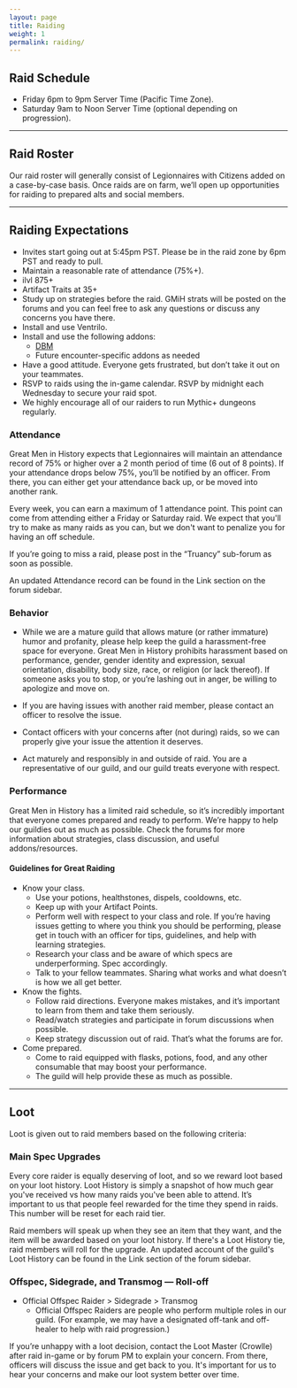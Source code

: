 ```yaml
---
layout: page
title: Raiding
weight: 1
permalink: raiding/
---
```


## Raid Schedule
- Friday 6pm to 9pm Server Time (Pacific Time Zone).
- Saturday 9am to Noon Server Time (optional depending on progression).

<hr class="divider">

## Raid Roster

Our raid roster will generally consist of Legionnaires with Citizens added on a case-by-case basis. Once raids are on farm, we’ll open up opportunities for raiding to prepared alts and social members.

<hr class="divider">

## Raiding Expectations
- Invites start going out at 5:45pm PST. Please be in the raid zone by 6pm PST and ready to pull.
- Maintain a reasonable rate of attendance (75%+).
- ilvl 875+
- Artifact Traits at 35+
- Study up on strategies before the raid. GMiH strats will be posted on the forums and you can feel free to ask any questions or discuss any concerns you have there.
- Install and use Ventrilo.
- Install and use the following addons:
  - [DBM](https://mods.curse.com/addons/wow/deadly-boss-mods)
  - Future encounter-specific addons as needed
- Have a good attitude. Everyone gets frustrated, but don’t take it out on your teammates.
- RSVP to raids using the in-game calendar. RSVP by midnight each Wednesday to secure your raid spot.
- We highly encourage all of our raiders to run Mythic+ dungeons regularly.

### Attendance

Great Men in History expects that Legionnaires will maintain an attendance record of 75% or higher over a 2 month period of time (6 out of 8 points). If your attendance drops below 75%, you’ll be notified by an officer. From there, you can either get your attendance back up, or be moved into another rank.

Every week, you can earn a maximum of 1 attendance point. This point can come from attending either a Friday or Saturday raid. We expect that you'll try to make as many raids as you can, but we don't want to penalize you for having an off schedule.

If you’re going to miss a raid, please post in the “Truancy” sub-forum as soon as possible.

An updated Attendance record can be found in the Link section on the forum sidebar.

### Behavior
- While we are a mature guild that allows mature (or rather immature) humor and profanity, please help keep the guild a harassment-free space for everyone. Great Men in History prohibits harassment based on performance, gender, gender identity and expression, sexual orientation, disability, body size, race, or religion (or lack thereof). If someone asks you to stop, or you’re lashing out in anger, be willing to apologize and move on.

- If you are having issues with another raid member, please contact an officer to resolve the issue.

- Contact officers with your concerns after (not during) raids, so we can properly give your issue the attention it deserves.

- Act maturely and responsibly in and outside of raid. You are a representative of our guild, and our guild treats everyone with respect.

### Performance
Great Men in History has a limited raid schedule, so it’s incredibly important that everyone comes prepared and ready to perform. We’re happy to help our guildies out as much as possible. Check the forums for more information about strategies, class discussion, and useful addons/resources.

#### Guidelines for Great Raiding

- Know your class. 
  - Use your potions, healthstones, dispels, cooldowns, etc.
  - Keep up with your Artifact Points.
  - Perform well with respect to your class and role. If you’re having issues getting to where you think you should be performing, please get in touch with an officer for tips, guidelines, and help with learning strategies.
  - Research your class and be aware of which specs are underperforming. Spec accordingly.
  - Talk to your fellow teammates. Sharing what works and what doesn’t is how we all get better.
- Know the fights.
  - Follow raid directions. Everyone makes mistakes, and it’s important to learn from them and take them seriously.
  - Read/watch strategies and participate in forum discussions when possible.
  - Keep strategy discussion out of raid. That’s what the forums are for.
- Come prepared.
  - Come to raid equipped with flasks, potions, food, and any other consumable that may boost your performance.
  - The guild will help provide these as much as possible.

<hr class="divider">

## Loot
Loot is given out to raid members based on the following criteria:

### Main Spec Upgrades

Every core raider is equally deserving of loot, and so we reward loot based on your loot history. Loot History is simply a snapshot of how much gear you've received vs how many raids you've been able to attend. It’s important to us that people feel rewarded for the time they spend in raids. This number will be reset for each raid tier.

Raid members will speak up when they see an item that they want, and the item will be awarded based on your loot history. If there's a Loot History tie, raid members will roll for the upgrade. An updated account of the guild's Loot History can be found in the Link section of the forum sidebar.

### Offspec, Sidegrade, and Transmog — Roll-off
- Official Offspec Raider > Sidegrade > Transmog
  - Official Offspec Raiders are people who perform multiple roles in our guild. (For example, we may have a designated off-tank and off-healer to help with raid progression.)

If you’re unhappy with a loot decision, contact the Loot Master (Crowlle) after raid in-game or by forum PM to explain your concern. From there, officers will discuss the issue and get back to you. It's important for us to hear your concerns and make our loot system better over time.
